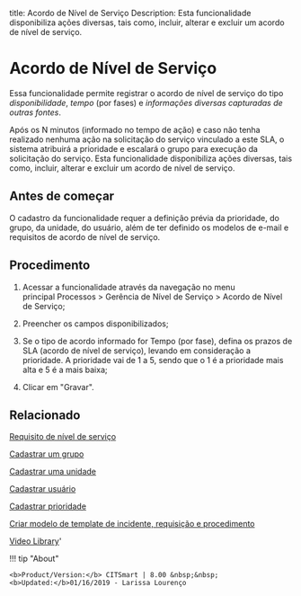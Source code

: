 title:  Acordo de Nível de Serviço 
Description: Esta funcionalidade disponibiliza ações diversas, tais como, incluir, alterar e excluir um acordo de nível de serviço.
# Acordo de Nível de Serviço
Essa funcionalidade permite registrar o acordo de nível de serviço do tipo *disponibilidade*, *tempo* (por fases) e *informações diversas capturadas de outras fontes*.

Após os N minutos (informado no tempo de ação) e caso não tenha realizado nenhuma ação na solicitação do serviço vinculado a este SLA, o sistema atribuirá a prioridade e escalará o grupo para execução da solicitação do serviço.
Esta funcionalidade disponibiliza ações diversas, tais como, incluir, alterar e excluir um acordo de nível de serviço.

Antes de começar
----------------

O cadastro da funcionalidade requer a definição prévia da prioridade, do grupo,
da unidade, do usuário, além de ter definido os modelos de e-mail e requisitos
de acordo de nível de serviço.

Procedimento
------------

1.  Acessar a funcionalidade através da navegação no menu principal Processos
    \> Gerência de Nível de Serviço \> Acordo de Nível de Serviço;

2.  Preencher os campos disponibilizados;

3.  Se o tipo de acordo informado for Tempo (por fase), defina os prazos de SLA
    (acordo de nível de serviço), levando em consideração a prioridade. A
    prioridade vai de 1 a 5, sendo que o 1 é a prioridade mais alta e 5 é a mais
    baixa;

4.  Clicar em "Gravar".

Relacionado
-----------

[Requisito de nível de serviço](/pt-br/citsmart-platform-8/processes/service-level/use/service-level-requirement.html)

[Cadastrar um grupo](/pt-br/citsmart-platform-8/initial-settings/access-settings/user/register-groups.html)

[Cadastrar uma unidade](/pt-br/citsmart-platform-8/platform-administration/region-and-language/register-unit.html)

[Cadastrar usuário](/pt-br/citsmart-platform-8/initial-settings/access-settings/user/users.html)

[Cadastrar prioridade](/pt-br/citsmart-platform-8/processes/portfolio-and-catalog/configuration/register-priority.html)

[Criar modelo de template de incidente, requisição e procedimento](/pt-br/citsmart-platform-8/processes/tickets/configuration/create-template-of-ticket.html)

<i class='fa fa-youtube-play  fa-2x' style='color:#97ce17;vertical-align: middle;'> </i> [Video Library](https://www.youtube.com/playlist?list=PLB5qK2uzf2RO6td7lCM5EzIfRcU2cKLNX)'

!!! tip "About"

    <b>Product/Version:</b> CITSmart | 8.00 &nbsp;&nbsp;
    <b>Updated:</b>01/16/2019 - Larissa Lourenço
